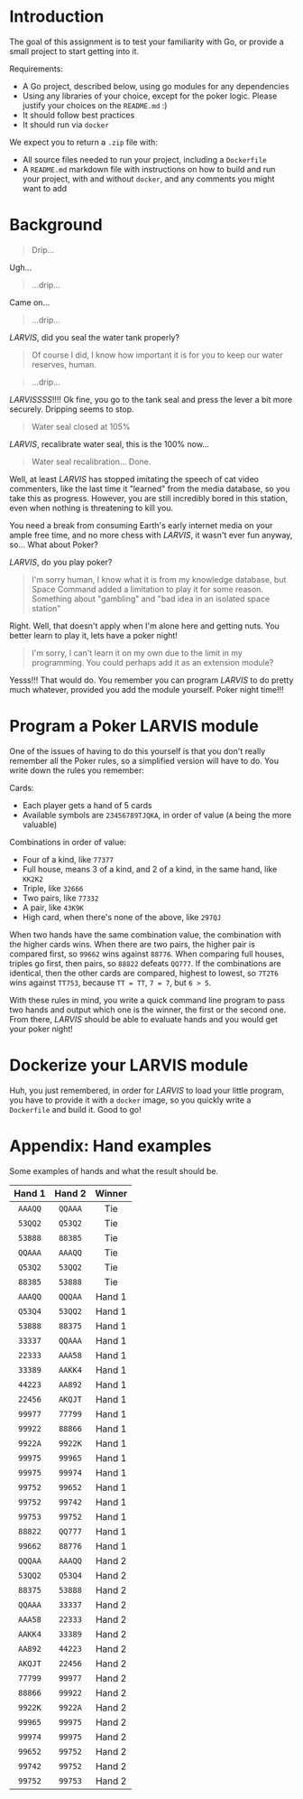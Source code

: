 # Introduction

The goal of this assignment is to test your familiarity with Go, or
provide a small project to start getting into it.

Requirements:

- A Go project, described below, using go modules for any dependencies
- Using any libraries of your choice, except for the poker logic. Please justify
  your choices on the `README.md` :)
- It should follow best practices
- It should run via `docker`

We expect you to return a `.zip` file with:

- All source files needed to run your project, including a `Dockerfile`
- A `README.md` markdown file with instructions on how to build and run your
  project, with and without `docker`, and any comments you might want to add

# Background

> Drip...

Ugh...

> ...drip...

Came on...

> ...drip...

*LARVIS*, did you seal the water tank properly?

> Of course I did, I know how important it is for you to keep our water
> reserves, human.

> ...drip...

*LARVISSSS*!!!! Ok fine, you go to the tank seal and press the lever a bit
more securely. Dripping seems to stop.

> Water seal closed at 105%

*LARVIS*, recalibrate water seal, this is the 100% now...

> Water seal recalibration... Done.

Well, at least *LARVIS* has stopped imitating the speech of cat video
commenters, like the last time it "learned" from the media database, so you take
this as progress. However, you are still incredibly bored in this station, even
when nothing is threatening to kill you.

You need a break from consuming Earth's early internet media on your ample free
time, and no more chess with *LARVIS*, it wasn't ever fun anyway, so... What
about Poker?

*LARVIS*, do you play poker?

> I'm sorry human, I know what it is from my knowledge database, but Space
> Command added a limitation to play it for some reason. Something about
> "gambling" and "bad idea in an isolated space station"

Right. Well, that doesn't apply when I'm alone here and getting nuts. You better
learn to play it, lets have a poker night!

> I'm sorry, I can't learn it on my own due to the limit in my programming. You
> could perhaps add it as an extension module?

Yesss!!! That would do. You remember you can program *LARVIS* to do pretty
much whatever, provided you add the module yourself. Poker night time!!!

# Program a Poker LARVIS module

One of the issues of having to do this yourself is that you don't really
remember all the Poker rules, so a simplified version will have to do. You write
down the rules you remember:

Cards:

- Each player gets a hand of 5 cards
- Available symbols are `23456789TJQKA`, in order of value (`A` being the more
  valuable)

Combinations in order of value:

- Four of a kind, like `77377`
- Full house, means 3 of a kind, and 2 of a kind, in the same hand, like `KK2K2`
- Triple, like `32666`
- Two pairs, like `77332`
- A pair, like `43K9K`
- High card, when there's none of the above, like `297QJ`

When two hands have the same combination value, the combination with the higher
cards wins. When there are two pairs, the higher pair is compared first, so
`99662` wins against `88776`. When comparing full houses, triples go first, then
pairs, so `88822` defeats `QQ777`. If the combinations are identical, then the
other cards are compared, highest to lowest, so `7T2T6` wins against `TT753`,
because `TT = TT`, `7 = 7`, but `6 > 5`.

With these rules in mind, you write a quick command line program to pass two
hands and output which one is the winner, the first or the second one. From
there, *LARVIS* should be able to evaluate hands and you would get your poker
night!

# Dockerize your LARVIS module

Huh, you just remembered, in order for *LARVIS* to load your little program, you
have to provide it with a `docker` image, so you quickly write a `Dockerfile`
and build it. Good to go!

# Appendix: Hand examples

Some examples of hands and what the result should be.

| Hand 1 | Hand 2 | Winner |
| :-----: |:-------:| :--:|
| `AAAQQ` | `QQAAA` | Tie |
| `53QQ2` | `Q53Q2` | Tie |
| `53888` | `88385` | Tie |
| `QQAAA` | `AAAQQ` | Tie |
| `Q53Q2` | `53QQ2` | Tie |
| `88385` | `53888` | Tie |
| `AAAQQ` | `QQQAA` | Hand 1 |
| `Q53Q4` | `53QQ2` | Hand 1 |
| `53888` | `88375` | Hand 1 |
| `33337` | `QQAAA` | Hand 1 |
| `22333` | `AAA58` | Hand 1 |
| `33389` | `AAKK4` | Hand 1 |
| `44223` | `AA892` | Hand 1 |
| `22456` | `AKQJT` | Hand 1 |
| `99977` | `77799` | Hand 1 |
| `99922` | `88866` | Hand 1 |
| `9922A` | `9922K` | Hand 1 |
| `99975` | `99965` | Hand 1 |
| `99975` | `99974` | Hand 1 |
| `99752` | `99652` | Hand 1 |
| `99752` | `99742` | Hand 1 |
| `99753` | `99752` | Hand 1 |
| `88822` | `QQ777` | Hand 1 |
| `99662` | `88776` | Hand 1 |
| `QQQAA` | `AAAQQ` | Hand 2 |
| `53QQ2` | `Q53Q4` | Hand 2 |
| `88375` | `53888` | Hand 2 |
| `QQAAA` | `33337` | Hand 2 |
| `AAA58` | `22333` | Hand 2 |
| `AAKK4` | `33389` | Hand 2 |
| `AA892` | `44223` | Hand 2 |
| `AKQJT` | `22456` | Hand 2 |
| `77799` | `99977` | Hand 2 |
| `88866` | `99922` | Hand 2 |
| `9922K` | `9922A` | Hand 2 |
| `99965` | `99975` | Hand 2 |
| `99974` | `99975` | Hand 2 |
| `99652` | `99752` | Hand 2 |
| `99742` | `99752` | Hand 2 |
| `99752` | `99753` | Hand 2 |
